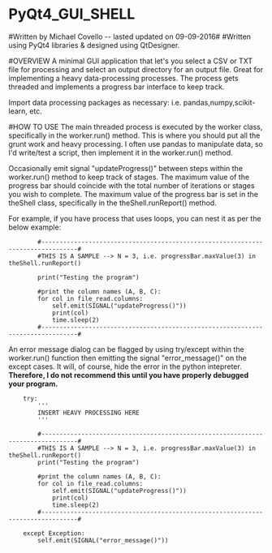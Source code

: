 # PyQt4_GUI_SHELL
#Written by Michael Covello -- lasted updated on 09-09-2016#
#Written using PyQt4 libraries & designed using QtDesigner.

#OVERVIEW
A minimal GUI application that let's you select a CSV or TXT file for processing and select an output directory for an output file.
Great for implementing a heavy data-processing processes. 
The process gets threaded and implements a progress bar interface to keep track.

Import data processing packages as necessary:
  i.e. pandas,numpy,scikit-learn, etc.

#HOW TO USE
The main threaded process is executed by the worker class, specifically in the worker.run() method.
This is where you should put all the grunt work and heavy processing.
I often use pandas to manipulate data, so I'd write/test a script, then implement it in the worker.run() method.

Occasionally emit signal "updateProgress()" between steps within the worker.run() method to keep track of stages.
The maximum value of the progress bar should coincide with the total number of iterations or stages you wish to complete.
The maximum value of the progress bar is set in the theShell class, specifically in the theShell.runReport() method.

For example, if you have process that uses loops, you can nest it as per the below example:

			#--------------------------------------------------------------------------------#
			#THIS IS A SAMPLE --> N = 3, i.e. progressBar.maxValue(3) in theShell.runReport()
			
			print("Testing the program")
			
			#print the column names (A, B, C):
			for col in file_read.columns:
				self.emit(SIGNAL("updateProgress()"))
				print(col)
				time.sleep(2)
			#--------------------------------------------------------------------------------#

An error message dialog can be flagged by using try/except within the worker.run() function then emitting the signal "error_message()" on the except cases. It will, of course, hide the error in the python intepreter.
**Therefore, I do not recommend this until you have properly debugged your program.**

		try:
			'''
			INSERT HEAVY PROCESSING HERE
			'''
			
			#--------------------------------------------------------------------------------#
			#THIS IS A SAMPLE --> N = 3, i.e. progressBar.maxValue(3) in theShell.runReport()
			print("Testing the program")
			
			#print the column names (A, B, C):
			for col in file_read.columns:
				self.emit(SIGNAL("updateProgress()"))
				print(col)
				time.sleep(2)
			#--------------------------------------------------------------------------------#
			
		except Exception:
			self.emit(SIGNAL("error_message()"))



